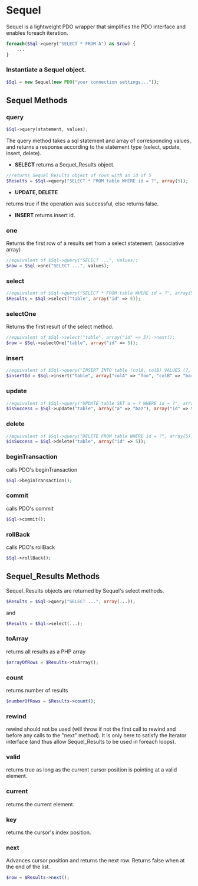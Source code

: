 # Sequel
Sequel is a lightweight PDO wrapper that simplifies the PDO interface and enables foreach iteration.

```php
foreach($Sql->query("SELECT * FROM A") as $row) {
    ...
}
```
### Instantiate a Sequel object.
```php
$Sql = new Sequel(new PDO("your connection settings..."));
```


## Sequel Methods


### query
```php
$Sql->query(statement, values);
```
The query method takes a sql statement and array of corresponding values, and returns a response according to the statement type (select, update, insert, delete).

- **SELECT**
returns a Sequel_Results object.

```php
//returns Sequel_Results object of rows with an id of 5
$Results = $Sql->query("SELECT * FROM table WHERE id = ?", array(5));
```

- **UPDATE, DELETE**

returns true if the operation was successful, else returns false.
- **INSERT**
returns insert id.

### one
Returns the first row of a results set from a select statement. (associative array)
```php
//equivalent of $Sql->query("SELECT ...", values);
$row = $Sql->one("SELECT ...", values);
```

### select
```php
//equivalent of $Sql->query("SELECT * FROM table WHERE id = ?", array(5))
$Results = $Sql->select("table", array("id" => 5));
```

### selectOne
Returns the first result of the select method.
```php
//equivalent of $Sql->select("table", array("id" => 5))->next();
$row = $Sql->selectOne("table", array("id" => 5));
```

### insert
```php
//equivalent of $Sql->query("INSERT INTO table (colA, colB) VALUES (?, ?)", array("foo", "bar"));
$insertId = $Sql->insert("table", array("colA" => "foo", "colB" => "bar"));
```

### update
```php
//equivalent of $Sql->query("UPDATE table SET a = ? WHERE id = ?", array("baz", 5));
$isSuccess = $Sql->update("table", array("a" => "baz"), array("id" => 5));
```

### delete
```php
//equivalent of $Sql->query("DELETE FROM table WHERE id = ?", array(5));
$isSuccess = $Sql->delete("table", array("id" => 5));
```

### beginTransaction
calls PDO's beginTransaction
```php
$Sql->beginTransaction();
```

### commit
calls PDO's commit
```php
$Sql->commit();
```

### rollBack
calls PDO's rollBack
```php
$Sql->rollBack();
```


## Sequel_Results Methods


Sequel_Results objects are returned by Sequel's select methods.
```php
$Results = $Sql->query("SELECT ...", array(...));
```
and
```php
$Results = $Sql->select(...);
```

### toArray
returns all results as a PHP array
```php
$arrayOfRows = $Results->toArray();
```

### count
returns number of results
```php
$numberOfRows = $Results->count();
```

### rewind
rewind should not be used (will throw if not the first call to rewind and before any calls to the "next" method).  It is only here to satisfy the Iterator interface (and thus allow Sequel_Results to be used in foreach loops).

### valid
returns true as long as the current cursor position is pointing at a valid element.

### current
returns the current element.

### key
returns the cursor's index position.

### next
Advances cursor position and returns the next row. Returns false when at the end of the list.
```php
$row = $Results->next();
```


